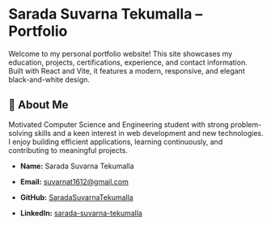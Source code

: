 
# Sarada Suvarna Tekumalla – Portfolio

Welcome to my personal portfolio website! This site showcases my education, projects, certifications, experience, and contact information. Built with React and Vite, it features a modern, responsive, and elegant black-and-white design.

## 🚀 About Me

Motivated Computer Science and Engineering student with strong problem-solving skills and a keen interest in web development and new technologies. I enjoy building efficient applications, learning continuously, and contributing to meaningful projects.

- **Name:** Sarada Suvarna Tekumalla
- **Email:** suvarnat1612@gmail.com

- **GitHub:** [SaradaSuvarnaTekumalla](https://github.com/Suvarna1612)
- **LinkedIn:** [sarada-suvarna-tekumalla](https://www.linkedin.com/in/sarada-suvarna-tekumalla-107400254/)


